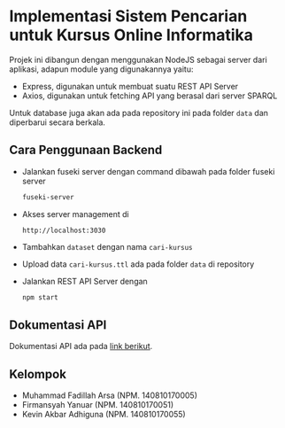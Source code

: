 # Implementasi Sistem Pencarian untuk Kursus Online Informatika

Projek ini dibangun dengan menggunakan NodeJS sebagai server dari aplikasi, adapun module yang digunakannya yaitu:

- Express, digunakan untuk membuat suatu REST API Server
- Axios, digunakan untuk fetching API yang berasal dari server SPARQL

Untuk database juga akan ada pada repository ini pada folder `data` dan diperbarui secara berkala.

## Cara Penggunaan Backend

- Jalankan fuseki server dengan command dibawah pada folder fuseki server

  ```cmd
  fuseki-server
  ```

- Akses server management di
  
  ```link
  http://localhost:3030
  ```

- Tambahkan `dataset` dengan nama `cari-kursus`
- Upload data `cari-kursus.ttl` ada pada folder `data` di repository
- Jalankan REST API Server dengan
  
  ```cmd
  npm start
  ```

## Dokumentasi API

Dokumentasi API ada pada [link berikut](https://documenter.getpostman.com/view/6308700/SztBa84X?version=latest).

## Kelompok

- Muhammad Fadillah Arsa (NPM. 140810170005)
- Firmansyah Yanuar (NPM. 140810170051)
- Kevin Akbar Adhiguna (NPM. 140810170055)
